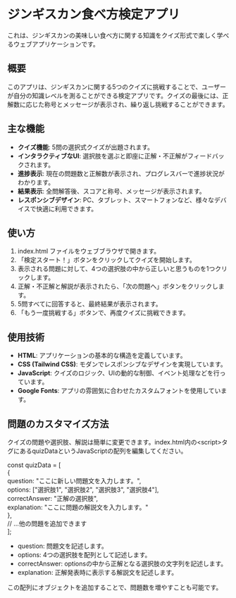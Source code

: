 # **ジンギスカン食べ方検定アプリ**

これは、ジンギスカンの美味しい食べ方に関する知識をクイズ形式で楽しく学べるウェブアプリケーションです。

## **概要**

このアプリは、ジンギスカンに関する5つのクイズに挑戦することで、ユーザーが自分の知識レベルを測ることができる検定アプリです。クイズの最後には、正解数に応じた称号とメッセージが表示され、繰り返し挑戦することができます。

## **主な機能**

* **クイズ機能**: 5問の選択式クイズが出題されます。  
* **インタラクティブなUI**: 選択肢を選ぶと即座に正解・不正解がフィードバックされます。  
* **進捗表示**: 現在の問題数と正解数が表示され、プログレスバーで進捗状況がわかります。  
* **結果表示**: 全問解答後、スコアと称号、メッセージが表示されます。  
* **レスポンシブデザイン**: PC、タブレット、スマートフォンなど、様々なデバイスで快適に利用できます。

## **使い方**

1. index.html ファイルをウェブブラウザで開きます。  
2. 「検定スタート！」ボタンをクリックしてクイズを開始します。  
3. 表示される問題に対して、4つの選択肢の中から正しいと思うものを1つクリックします。  
4. 正解・不正解と解説が表示されたら、「次の問題へ」ボタンをクリックします。  
5. 5問すべてに回答すると、最終結果が表示されます。  
6. 「もう一度挑戦する」ボタンで、再度クイズに挑戦できます。

## **使用技術**

* **HTML**: アプリケーションの基本的な構造を定義しています。  
* **CSS (Tailwind CSS)**: モダンでレスポンシブなデザインを実現しています。  
* **JavaScript**: クイズのロジック、UIの動的な制御、イベント処理などを行っています。  
* **Google Fonts**: アプリの雰囲気に合わせたカスタムフォントを使用しています。

## **問題のカスタマイズ方法**

クイズの問題や選択肢、解説は簡単に変更できます。index.html内の\<script\>タグにあるquizDataというJavaScriptの配列を編集してください。

const quizData \= \[  
    {  
        question: "ここに新しい問題文を入力します。",  
        options: \["選択肢1", "選択肢2", "選択肢3", "選択肢4"\],  
        correctAnswer: "正解の選択肢",  
        explanation: "ここに問題の解説文を入力します。"  
    },  
    // ...他の問題を追加できます  
\];

* question: 問題文を記述します。  
* options: 4つの選択肢を配列として記述します。  
* correctAnswer: optionsの中から正解となる選択肢の文字列を記述します。  
* explanation: 正解発表時に表示する解説文を記述します。

この配列にオブジェクトを追加することで、問題数を増やすことも可能です。
